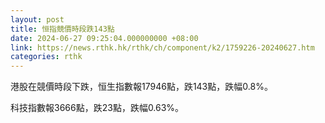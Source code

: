 ```yaml
---
layout: post
title: 恒指競價時段跌143點
date: 2024-06-27 09:25:04.000000000 +08:00
link: https://news.rthk.hk/rthk/ch/component/k2/1759226-20240627.htm
categories: rthk
---
```


港股在競價時段下跌，恒生指數報17946點，跌143點，跌幅0.8%。

科技指數報3666點，跌23點，跌幅0.63%。
